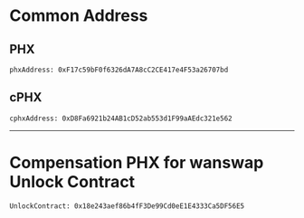# Common Address

## PHX
	phxAddress: 0xF17c59bF0f6326dA7A8cC2CE417e4F53a26707bd

## cPHX
	cphxAddress: 0xD8Fa6921b24AB1cD52ab553d1F99aAEdc321e562
	
___
# Compensation PHX for wanswap Unlock Contract
	UnlockContract:	0x18e243aef86b4fF3De99Cd0eE1E4333Ca5DF56E5			
